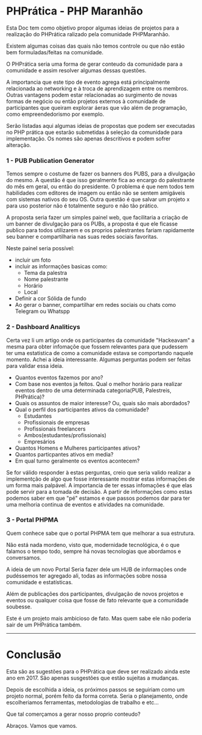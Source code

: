 PHPrática - PHP Maranhão
========================

Esta Doc tem como objetivo propor algumas ideias de projetos para a realização do PHPrática ralizado pela comunidade PHPMaranhão.

Existem algumas coisas das quais não temos controle ou que não estão bem formuladas/feitas na comunidade.

O PHPrática seria uma forma de gerar conteudo da comunidade para a comunidade e assim resolver algumas dessas questões.

A importancia que este tipo de evento agrega está principalmente relacionada ao networking e à troca de aprendizagem entre os membros. Outras vantagens podem estar relacionadas ao surgimento de novas formas de negócio ou então projetos externos à comunidade de participantes que queiram explorar áeras que vão além de programação, como empreendedorismo por exemplo.

Serão listadas aqui algumas ideias de propostas que podem ser executadas no PHP prática que estarão submetidas à seleção da comunidade para implementação. Os nomes são apenas descritivos e podem sofrer alteração.

### 1 - PUB Publication Generator

Temos sempre o costume de fazer os banners dos PUBS, para a divulgação do mesmo. A questão é que isso geralmente fica ao encargo do palestrante do mês em geral, ou então do presidente. O problema é que nem todos tem habilidades com editores de imagem ou então não se sentem amigáveis com sistemas nativos do seu OS. Outra questão é que salvar um projeto x para uso posterior não é totalmente seguro e não tão prático.

A proposta seria fazer um simples painel web, que facilitaria a criação de um banner de divulgação para os PUBs, a proposta é que ele ficasse publico para todos utilizarem e os proprios palestrantes fariam rapidamente seu banner e compartilharia nas suas redes sociais favoritas.

Neste painel seria possível:

- incluir um foto
- incluir as informações basicas como:
	- Tema da palestra
	- Nome palestrante
	- Horário
	- Local
- Definir a cor Sólida de fundo
- Ao gerar o banner, compartilhar em redes sociais ou chats como Telegram ou Whatspp

### 2 - Dashboard Analiticys

Certa vez li um artigo onde os participantes da comunidade "Hackeavam" a mesma para obter infomaçõe que fossem relevantes para que pudessem ter uma estatistica de como a comunidade estava se comportando naquele momento. Achei a ideia interessante. Algumas perguntas podem ser feitas para validar essa ideia.

- Quantos eventos fazemos por ano?
- Com base nos eventos ja feitos. Qual o melhor horário para realizar eventos dentro de uma determinada categoria(PUB, Palestreis, PHPrática)?
- Quais os assuntos de maior interesse? Ou, quais são mais abordados?
- Qual o perfil dos participantes ativos da comunidade?
	- Estudantes
	- Profissionais de empresas
	- Profissionais freelancers
	- Ambos(estudantes/profissionais)
	- Empresários
- Quantos Homens e Mulheres participantes ativos?
- Quantos particpantes ativos em media?
- Em qual turno geralmente os eventos acontecem?

Se for válido responder à estas perguntas, creio que seria valido realizar a implementção de algo que fosse interessante mostrar estas informações de um forma mais palpável. A importancia de ter essas infomações é que elas pode servir para a tomada de decisão. A partir de informações como estas podemos saber em que "pé" estamos e que passos podemos dar para ter uma melhoria continua de eventos e atividades na comunidade.

### 3 - Portal PHPMA

Quem conhece sabe que o portal PHPMA tem que melhorar a sua estrutura.

Não está nada mordeno, visto que, modernidade tecnológica, é o que falamos o tempo todo, sempre há novas tecnologias que abordamos e conversamos.

A ideia de um novo Portal Seria fazer dele um HUB de informações onde pudéssemos ter agregado ali, todas as informações sobre nossa comunidade e estatísticas.

Além de publicações dos participantes, divulgação de novos projetos e eventos ou qualquer coisa que fosse de fato relevante que a comunidade soubesse.

Este é um projeto mais ambicioso de fato. Mas quem sabe ele não poderia sair de um PHPrática também.

- - -

Conclusão
========

Esta são as sugestões para o PHPrática que deve ser realizado ainda este ano em 2017. São apenas susgestões que estão sujeitas a mudanças.

Depois de escolhida a ideia, os próximos passos se seguiriam como um projeto normal, porém feito da forma correta. Seria o planejamento, onde escolheriamos ferramentas, metodologias de trabalho e etc...

Que tal comerçamos a gerar nosso proprio conteudo?

Abraços. Vamos que vamos.
